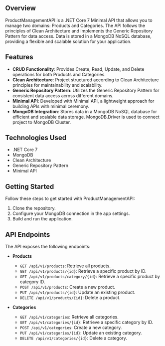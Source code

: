 ## Overview

ProductManagementAPI is a .NET Core 7 Minimal API that allows you to manage two domains: Products and Categories. The API follows the principles of Clean Architecture and implements the Generic Repository Pattern for data access. Data is stored in a MongoDB NoSQL database, providing a flexible and scalable solution for your application.

## Features

- **CRUD Functionality**: Provides Create, Read, Update, and Delete operations for both Products and Categories.
- **Clean Architecture**: Project structured according to Clean Architecture principles for maintainability and scalability.
- **Generic Repository Pattern**: Utilizes the Generic Repository Pattern for consistent data access across different domains.
- **Minimal API**: Developed with Minimal API, a lightweight approach for building APIs with minimal ceremony.
- **MongoDB Integration**: Stores data in a MongoDB NoSQL database for efficient and scalable data storage. MongoDB.Driver is used to connect project to MongoDB Cluster.

## Technologies Used

- .NET Core 7
- MongoDB
- Clean Architecture
- Generic Repository Pattern
- Minimal API

## Getting Started

Follow these steps to get started with ProductManagementAPI:

1. Clone the repository.
2. Configure your MongoDB connection in the app settings.
3. Build and run the application.

## API Endpoints

The API exposes the following endpoints:

- **Products**
  - `GET /api/v1/products`: Retrieve all products.
  - `GET /api/v1/products/{id}`: Retrieve a specific product by ID.
  - `GET /api/v1/products/category/{id}`: Retrieve a specific product by category ID.
  - `POST /api/v1/products`: Create a new product.
  - `PUT /api/v1/products/{id}`: Update an existing product.
  - `DELETE /api/v1/products/{id}`: Delete a product.

- **Categories**
  - `GET /api/v1/categories`: Retrieve all categories.
  - `GET /api/v1/categories/{id}`: Retrieve a specific category by ID.
  - `POST /api/v1/categories`: Create a new category.
  - `PUT /api/v1/categories/{id}`: Update an existing category.
  - `DELETE /api/v1/categories/{id}`: Delete a category.
